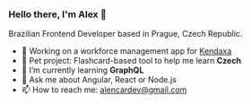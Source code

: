 ### Hello there, I'm Alex 👋

Brazilian Frontend Developer based in Prague, Czech Republic.

- 🔭 Working on a workforce management app for [Kendaxa](https://kendaxa.com/en)
- 🐶 Pet project: Flashcard-based tool to help me learn **Czech**
- 🌱 I’m currently learning **GraphQL**
- 💬 Ask me about Angular, React or Node.js
- 📫 How to reach me: alencardev@gmail.com
